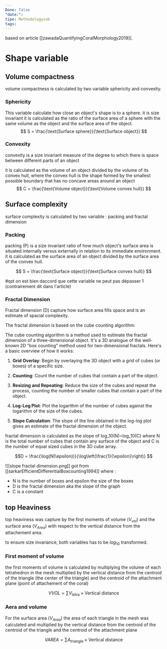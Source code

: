 ```yaml
---
Done: false
"date:":
tipe: Methodologysub
tags:
---
```

based on article [[zawadaQuantifyingCoralMorphology2019]].
# Shape  variable 
## Volume compactness
volume compactness is calculated by two variable sphericity and convexity. 
### Sphericity 
This variable calculate how close an object's shape is to a sphere. 
it is size invariant
it is calculated as the ratio of the surface area of a sphere with the same volume as the object and the surface area of the object. 
$$
S = \frac{\text{Surface sphere}}{\text{Surface object}}
$$
### Convexity 
convexity is a size invariant measure of the degree to which there is space between different parts of an object 

it is calculated as the volume of an object divided by the volume of its convex hull, where the convex hull is the shape formed by the smallest possible boundary that has no concave areas around an object
$$
C = \frac{\text{Volume object}}{\text{Volume convex hull}}
$$
## Surface complexity 
surface complexity is calculated by two variable : packing and fractal dimension 
### Packing 
packing (P) is a size invariant ratio of how much object's surface area is situated internally versus externally in relation to its immediate environment. 
it is calculated as the surface area of an object divided by the surface area of the convex hull. 

$$
S = \frac{\text{Surface object}}{\text{Surface convex hull}}
$$

#qst on est bien daccord que cette variable ne peut pas dépasser 1 (contrairement dit dans l'article)
### Fractal Dimension 
Fractal dimension (D) capture how surface area fills space and is an estimate of spacial complexity. 

The fractal dimension is based on the cube counting algorithm: 

The cube counting algorithm is a method used to estimate the fractal dimension of a three-dimensional object. It's a 3D analogue of the well-known 2D "box counting" method used for two-dimensional fractals. Here's a basic overview of how it works:

1. **Grid Overlay**: Begin by overlaying the 3D object with a grid of cubes (or boxes) of a specific size.
    
2. **Counting**: Count the number of cubes that contain a part of the object.
    
3. **Resizing and Repeating**: Reduce the size of the cubes and repeat the process, counting the number of smaller cubes that contain a part of the object.
    
4. **Log-Log Plot**: Plot the logarithm of the number of cubes against the logarithm of the size of the cubes.
    
5. **Slope Calculation**: The slope of the line obtained in the log-log plot gives an estimate of the fractal dimension of the object.

fractal dimension is calculated as the slope of log_10(N)~log_10(C) where N is the total number of cubes that contain any surface of the object and C is the number of equal sized cubes in the 3D cube array. 

$$D = \frac{\log(N(\epsilon))}{\log\left(\frac{1}{\epsilon}\right)}
$$

![[slope fractal dimension.png]]
got from [[sarkarEfficientDifferentialBoxcounting1994]]
where : 
- N is the number of boxes and epsilon the size of the boxes
- D is the fractal dimension aka the slope of the graph 
- C is a constant 
## top Heaviness
top heaviness was capture by the first moments of volume ($V_{vol}$) and the surface area ($V_{Area}$) with respect to the vertical distance from the attachement area.  

to ensure size invariance, both variables has to be $log_{10}$ transformed. 
### First moment of volume 
the first moments of volume is calculated by multiplying the volume of each tetrahedron in the mesh multiplied by the vertical distance from the centroid of the triangle (the center of the triangle) and the centroid of the attachment plane (point of attachement of the coral)

$$VVOL = \sum V_{\text{tetra}} \times \text{Vertical distance}
$$
### Aera and volume 
For the surface area ($V_{Area}$) the area of each triangle in the mesh was calculated and multiplied by the vertical distance from the centroid of the centroid of the triangle and the centroid of the attachment plane 

$$VAREA = \sum A_\text{triangle} \times \text{Vertical distance}
$$


